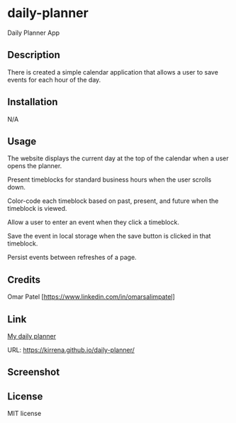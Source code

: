 # daily-planner
Daily Planner App

## Description
There is created a simple calendar application that allows a user to save events for each hour of the day.

## Installation
N/A

## Usage
The website displays the current day at the top of the calendar when a user opens the planner.

Present timeblocks for standard business hours when the user scrolls down.

Color-code each timeblock based on past, present, and future when the timeblock is viewed.

Allow a user to enter an event when they click a timeblock.

Save the event in local storage when the save button is clicked in that timeblock.

Persist events between refreshes of a page.

## Credits
Omar Patel [https://www.linkedin.com/in/omarsalimpatel]

## Link
[My daily planner](https://kirrena.github.io/daily-planner/)

URL: 
https://kirrena.github.io/daily-planner/

## Screenshot


## License
MIT license
